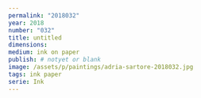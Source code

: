 ```yaml
---
permalink: "2018032"
year: 2018
number: "032"
title: untitled
dimensions:
medium: ink on paper
publish: # notyet or blank
image: /assets/p/paintings/adria-sartore-2018032.jpg
tags: ink paper
serie: Ink
---
```

